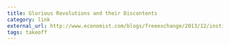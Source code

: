 ```yaml
---
title: Glorious Revolutions and their Discontents
category: link
external_url: http://www.economist.com/blogs/freeexchange/2013/12/institutional-economics
tags: takeoff
---
```

